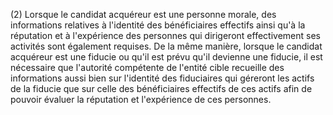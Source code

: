 (2) Lorsque le candidat acquéreur est une personne morale, des informations relatives à l'identité des bénéficiaires effectifs ainsi qu'à la réputation et à l'expérience des personnes qui dirigeront effectivement ses activités sont également requises. De la même manière, lorsque le candidat acquéreur est une fiducie ou qu'il est prévu qu'il devienne une fiducie, il est nécessaire que l'autorité compétente de l'entité cible recueille des informations aussi bien sur l'identité des fiduciaires qui géreront les actifs de la fiducie que sur celle des bénéficiaires effectifs de ces actifs afin de pouvoir évaluer la réputation et l'expérience de ces personnes.